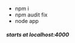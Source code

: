 <ul>
      <li>npm i</li>
      <li>npm audit fix</li>
      <li>node app</li>
</ul>
<h4><em>starts at localhost:4000 </em><h4>
